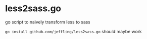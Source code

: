 # less2sass.go
go script to naively transform less to sass

`go install github.com/jeffling/less2sass.go` should maybe work
